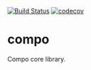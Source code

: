 [![Build Status](https://travis-ci.com/compo-io/compo.svg?branch=master)](https://travis-ci.com/compo-io/compo)
[![codecov](https://codecov.io/gh/compo-io/compo/branch/master/graph/badge.svg)](https://codecov.io/gh/compo-io/compo)

# compo
Compo core library.
